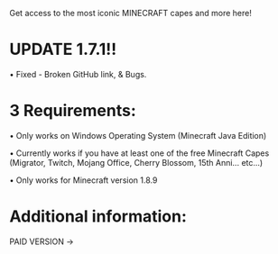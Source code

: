 Get access to the most iconic MINECRAFT capes and more here! 

# UPDATE 1.7.1!!

• Fixed - Broken GitHub link, & Bugs.



# 3 Requirements:

• Only works on Windows Operating System (Minecraft Java Edition)

• Currently works if you have at least one of the free Minecraft Capes (Migrator, Twitch, Mojang Office, Cherry Blossom, 15th Anni... etc...)

• Only works for Minecraft version 1.8.9



# Additional information:

PAID VERSION -> 
